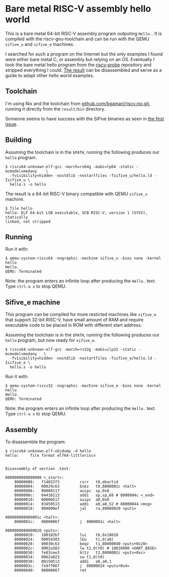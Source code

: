 # Bare metal RISC-V assembly hello world

This is a bare metal 64-bit RISC-V assembly program outputing `Hello.`. It is
compiled with the riscv-gnu-toolchain and can be run with the QEMU `sifive_u`
and `sifive_e` machines.

I searched for such a program on the Internet but the only examples I found
were either bare metal C, or assembly but relying on an OS. Eventually I took
the bare metal hello program from the
[riscv-probe](https://github.com/michaeljclark/riscv-probe) repository and
stripped everything I could. [The
result](https://github.com/noteed/riscv-hello-c) can be disassembled and serve
as a guide to adapt other hello world examples.


## Toolchain

I'm using Nix and the toolchain from
[github.com/bgamari/riscv.nix.git](https://github.com/bgamari/riscv.nix.git),
running it directly from the `result/bin` directory.

Someone seems to have success with the SiFive binaries as seen in [the first
issue](https://github.com/noteed/riscv-hello-asm/issues/1).


## Building

Assuming the toolchain is in the `$PATH`, running the following produces our
`hello` program.

```
$ riscv64-unknown-elf-gcc -march=rv64g -mabi=lp64 -static -mcmodel=medany    \
  -fvisibility=hidden -nostdlib -nostartfiles -Tsifive_u/hello.ld -Isifive_u \
  hello.s -o hello
```

The result is a 64-bit RISC-V binary compatible with QEMU `sifive_u` machine.

```
$ file hello
hello: ELF 64-bit LSB executable, UCB RISC-V, version 1 (SYSV), statically
linked, not stripped
```

## Running

Run it with:

```
$ qemu-system-riscv64 -nographic -machine sifive_u -bios none -kernel hello
Hello.
QEMU: Terminated
```

Note: the program enters an infinite loop after producing the `Hello.` text.
Type `ctrl-a x` to stop QEMU.


## Sifive_e machine

This program can be compiled for more resticted machines like `sifive_e`
that support 32-bit RISC-V, have small amount of RAM and require executable
code to be placed in ROM with different start address.

Assuming the toolchain is in the `$PATH`, running the following produces our
`hello` program, but now ready for `sifive_e`.

```
$ riscv64-unknown-elf-gcc -march=rv32g -mabi=ilp32 -static -mcmodel=medany   \
  -fvisibility=hidden -nostdlib -nostartfiles -Tsifive_e/hello.ld -Isifive_e \
  hello.s -o hello
```

Run it with:

```
$ qemu-system-riscv32 -nographic -machine sifive_e -bios none -kernel hello
Hello.
QEMU: Terminated
```

Note: the program enters an infinite loop after producing the `Hello.` text.
Type `ctrl-a x` to stop QEMU.


## Assembly

To disassemble the program:


```
$ riscv64-unknown-elf-objdump -d hello
hello:     file format elf64-littleriscv


Disassembly of section .text:

0000000080000000 <_start>:
    80000000:	f14022f3         csrr	t0,mhartid
    80000004:	00029c63         bnez	t0,8000001c <halt>
    80000008:	00008117         auipc	sp,0x8
    8000000c:	04410113         addi	sp,sp,68 # 8000804c <_end>
    80000010:	00000517         auipc	a0,0x0
    80000014:	03450513         addi	a0,a0,52 # 80000044 <msg>
    80000018:	008000ef         jal	ra,80000020 <puts>

000000008000001c <halt>:
    8000001c:	0000006f         j	8000001c <halt>

0000000080000020 <puts>:
    80000020:	100102b7         lui	t0,0x10010
    80000024:	00054303         lbu	t1,0(a0)
    80000028:	00030c63         beqz	t1,80000040 <puts+0x20>
    8000002c:	0002a383         lw	t2,0(t0) # 10010000 <UART_BASE>
    80000030:	fe03cee3         bltz	t2,8000002c <puts+0xc>
    80000034:	0062a023         sw	t1,0(t0)
    80000038:	00150513         addi	a0,a0,1
    8000003c:	fe9ff06f         j	80000024 <puts+0x4>
    80000040:	00008067         ret
```
